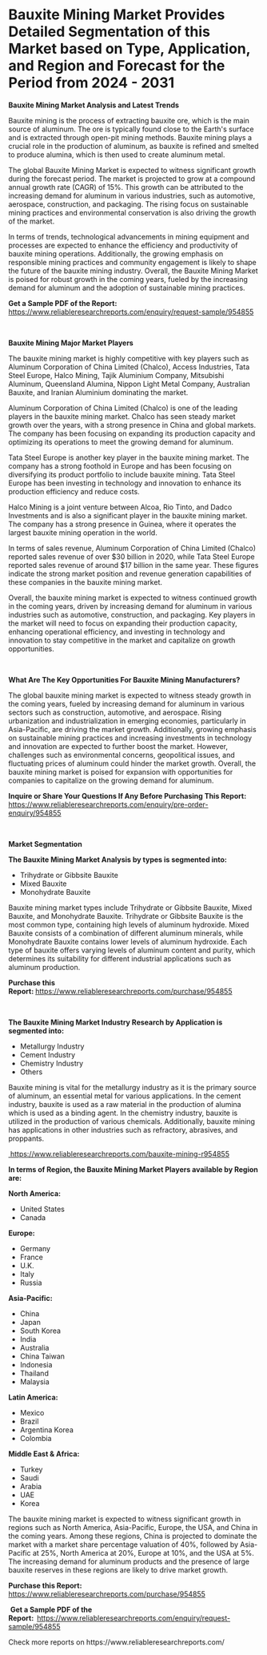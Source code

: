 <p><h1>Bauxite Mining Market Provides Detailed Segmentation of this Market based on Type, Application, and Region and Forecast for the Period from 2024 - 2031</h1></p><p><strong>Bauxite Mining Market Analysis and Latest Trends</strong></p>
<p><p>Bauxite mining is the process of extracting bauxite ore, which is the main source of aluminum. The ore is typically found close to the Earth's surface and is extracted through open-pit mining methods. Bauxite mining plays a crucial role in the production of aluminum, as bauxite is refined and smelted to produce alumina, which is then used to create aluminum metal.</p><p>The global Bauxite Mining Market is expected to witness significant growth during the forecast period. The market is projected to grow at a compound annual growth rate (CAGR) of 15%. This growth can be attributed to the increasing demand for aluminum in various industries, such as automotive, aerospace, construction, and packaging. The rising focus on sustainable mining practices and environmental conservation is also driving the growth of the market.</p><p>In terms of trends, technological advancements in mining equipment and processes are expected to enhance the efficiency and productivity of bauxite mining operations. Additionally, the growing emphasis on responsible mining practices and community engagement is likely to shape the future of the bauxite mining industry. Overall, the Bauxite Mining Market is poised for robust growth in the coming years, fueled by the increasing demand for aluminum and the adoption of sustainable mining practices.</p></p>
<p><strong>Get a Sample PDF of the Report:&nbsp;</strong> <a href="https://www.reliableresearchreports.com/enquiry/request-sample/954855">https://www.reliableresearchreports.com/enquiry/request-sample/954855</a></p>
<p>&nbsp;</p>
<p><strong>Bauxite Mining Major Market Players</strong></p>
<p><p>The bauxite mining market is highly competitive with key players such as Aluminum Corporation of China Limited (Chalco), Access Industries, Tata Steel Europe, Halco Mining, Tajik Aluminium Company, Mitsubishi Aluminum, Queensland Alumina, Nippon Light Metal Company, Australian Bauxite, and Iranian Aluminium dominating the market.</p><p>Aluminum Corporation of China Limited (Chalco) is one of the leading players in the bauxite mining market. Chalco has seen steady market growth over the years, with a strong presence in China and global markets. The company has been focusing on expanding its production capacity and optimizing its operations to meet the growing demand for aluminum.</p><p>Tata Steel Europe is another key player in the bauxite mining market. The company has a strong foothold in Europe and has been focusing on diversifying its product portfolio to include bauxite mining. Tata Steel Europe has been investing in technology and innovation to enhance its production efficiency and reduce costs.</p><p>Halco Mining is a joint venture between Alcoa, Rio Tinto, and Dadco Investments and is also a significant player in the bauxite mining market. The company has a strong presence in Guinea, where it operates the largest bauxite mining operation in the world.</p><p>In terms of sales revenue, Aluminum Corporation of China Limited (Chalco) reported sales revenue of over $30 billion in 2020, while Tata Steel Europe reported sales revenue of around $17 billion in the same year. These figures indicate the strong market position and revenue generation capabilities of these companies in the bauxite mining market.</p><p>Overall, the bauxite mining market is expected to witness continued growth in the coming years, driven by increasing demand for aluminum in various industries such as automotive, construction, and packaging. Key players in the market will need to focus on expanding their production capacity, enhancing operational efficiency, and investing in technology and innovation to stay competitive in the market and capitalize on growth opportunities.</p></p>
<p>&nbsp;</p>
<p><strong>What Are The Key Opportunities For Bauxite Mining Manufacturers?</strong></p>
<p><p>The global bauxite mining market is expected to witness steady growth in the coming years, fueled by increasing demand for aluminum in various sectors such as construction, automotive, and aerospace. Rising urbanization and industrialization in emerging economies, particularly in Asia-Pacific, are driving the market growth. Additionally, growing emphasis on sustainable mining practices and increasing investments in technology and innovation are expected to further boost the market. However, challenges such as environmental concerns, geopolitical issues, and fluctuating prices of aluminum could hinder the market growth. Overall, the bauxite mining market is poised for expansion with opportunities for companies to capitalize on the growing demand for aluminum.</p></p>
<p><strong>Inquire or Share Your Questions If Any Before Purchasing This Report:</strong> <a href="https://www.reliableresearchreports.com/enquiry/pre-order-enquiry/954855">https://www.reliableresearchreports.com/enquiry/pre-order-enquiry/954855</a></p>
<p>&nbsp;</p>
<p><strong>Market Segmentation</strong></p>
<p><strong>The Bauxite Mining Market Analysis by types is segmented into:</strong></p>
<p><ul><li>Trihydrate or Gibbsite Bauxite</li><li>Mixed Bauxite</li><li>Monohydrate Bauxite</li></ul></p>
<p><p>Bauxite mining market types include Trihydrate or Gibbsite Bauxite, Mixed Bauxite, and Monohydrate Bauxite. Trihydrate or Gibbsite Bauxite is the most common type, containing high levels of aluminum hydroxide. Mixed Bauxite consists of a combination of different aluminum minerals, while Monohydrate Bauxite contains lower levels of aluminum hydroxide. Each type of bauxite offers varying levels of aluminum content and purity, which determines its suitability for different industrial applications such as aluminum production.</p></p>
<p><strong>Purchase this Report:&nbsp;</strong><a href="https://www.reliableresearchreports.com/purchase/954855">https://www.reliableresearchreports.com/purchase/954855</a></p>
<p>&nbsp;</p>
<p><strong>The Bauxite Mining Market Industry Research by Application is segmented into:</strong></p>
<p><ul><li>Metallurgy Industry</li><li>Cement Industry</li><li>Chemistry Industry</li><li>Others</li></ul></p>
<p><p>Bauxite mining is vital for the metallurgy industry as it is the primary source of aluminum, an essential metal for various applications. In the cement industry, bauxite is used as a raw material in the production of alumina which is used as a binding agent. In the chemistry industry, bauxite is utilized in the production of various chemicals. Additionally, bauxite mining has applications in other industries such as refractory, abrasives, and proppants.</p></p>
<p><a href="https://www.reliableresearchreports.com/bauxite-mining-r954855">&nbsp;https://www.reliableresearchreports.com/bauxite-mining-r954855</a></p>
<p><strong>In terms of Region, the Bauxite Mining Market Players available by Region are:</strong></p>
<p>
    <p> <strong> North America: </strong>
        <ul>
            <li>United States</li>
            <li>Canada</li>
        </ul>
        </p> 
    <p> <strong> Europe: </strong>
        <ul>
            <li>Germany</li>
            <li>France</li>
            <li>U.K.</li>
            <li>Italy</li>
            <li>Russia</li>
        </ul>
        </p> 
    <p> <strong> Asia-Pacific: </strong>
        <ul>
            <li>China</li>
            <li>Japan</li>
            <li>South Korea</li>
            <li>India</li>
            <li>Australia</li>
            <li>China Taiwan</li>
            <li>Indonesia</li>
            <li>Thailand</li>
            <li>Malaysia</li>
        </ul>
        </p> 
    <p> <strong> Latin America: </strong>
        <ul>
            <li>Mexico</li>
            <li>Brazil</li>
            <li>Argentina Korea</li>
            <li>Colombia</li>
        </ul>
        </p> 
    <p> <strong> Middle East & Africa: </strong>
        <ul>
            <li>Turkey</li>
            <li>Saudi</li>
            <li>Arabia</li>
            <li>UAE</li>
            <li>Korea</li>
        </ul>
    </p>
    </p>
<p><p>The bauxite mining market is expected to witness significant growth in regions such as North America, Asia-Pacific, Europe, the USA, and China in the coming years. Among these regions, China is projected to dominate the market with a market share percentage valuation of 40%, followed by Asia-Pacific at 25%, North America at 20%, Europe at 10%, and the USA at 5%. The increasing demand for aluminum products and the presence of large bauxite reserves in these regions are likely to drive market growth.</p></p>
<p><strong>Purchase this Report: </strong><a href="https://www.reliableresearchreports.com/purchase/954855">https://www.reliableresearchreports.com/purchase/954855</a></p>
<p>&nbsp;<strong>Get a Sample PDF of the Report:&nbsp;&nbsp;</strong><a href="https://www.reliableresearchreports.com/enquiry/request-sample/954855">https://www.reliableresearchreports.com/enquiry/request-sample/954855</a></p>
<p><strong></strong></p>
<p>Check more reports on https://www.reliableresearchreports.com/</p>